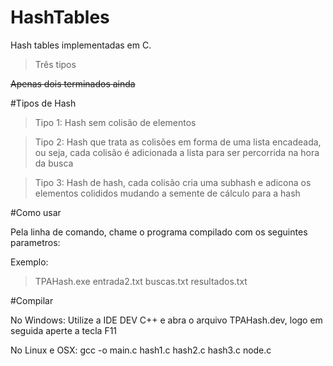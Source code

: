 # HashTables
Hash tables implementadas em C.
 >Três tipos
 
 ~~Apenas dois terminados ainda~~

#Tipos de Hash

 > Tipo 1: Hash sem colisão de elementos

 > Tipo 2: Hash que trata as colisões em forma de uma lista encadeada, ou seja, cada colisão é adicionada a lista para ser percorrida na hora da busca

 > Tipo 3: Hash de hash, cada colisão cria uma subhash e adicona os elementos colididos mudando a semente de cálculo para a hash

#Como usar

Pela linha de comando, chame o programa compilado com os seguintes parametros:

> <executavel> <arquivo de entrada> <buscas> <arquivo de saida>

Exemplo:

> TPAHash.exe entrada2.txt buscas.txt resultados.txt

#Compilar

No Windows: Utilize a IDE DEV C++ e abra o arquivo TPAHash.dev, logo em seguida aperte a tecla F11

No Linux e OSX: gcc -o <nome do executavel> main.c hash1.c hash2.c hash3.c node.c